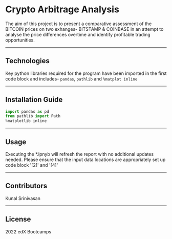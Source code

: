 # Crypto Arbitrage Analysis

The aim of this project is to present a comparative assessment of the BITCOIN prices on two exhanges- BITSTAMP & COINBASE in an attempt to analyse the price differences overtime and identify profitable trading opportunities.

---

## Technologies

Key python libraries required for the program have been imported in the first code block and includes- `pandas`, `pathlib` and `%matplot inline`  


---

## Installation Guide

```python
import pandas as pd
from pathlib import Path
%matplotlib inline
```
---

## Usage

Executing the \*.ipnyb will refresh the report with no additional updates needed. Please ensure that the input data locations are appropriately set up code block '[2]' and '[4]' 

---

## Contributors


Kunal Srinivasan

---

## License

2022 edX Bootcamps 